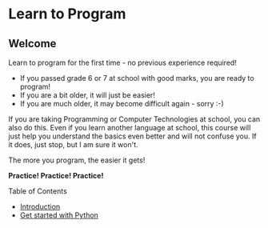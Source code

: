 # Learn to Program #

## Welcome ##
Learn to program for the first time - no previous experience required!

* If you passed grade 6 or 7 at school with good marks, you are ready to program!
* If you are a bit older, it will just be easier!
* If you are much older, it may become difficult again - sorry :-)

If you are taking Programming or Computer Technologies at school, you can also do this. Even if you learn another language at school, this course will just help you understand the basics even better and will not confuse you. If it does, just stop, but I am sure it won't.

The more you program, the easier it gets!

**Practice! Practice! Practice!**

Table of Contents
- [Introduction](./Introduction.md)
- [Get started with Python](./GetStarted/GetStartedWithPython.md)
